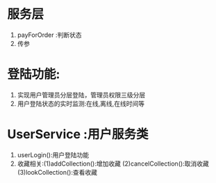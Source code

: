 # 服务层
1. payForOrder :判断状态
2. 传参
# 登陆功能: 
1. 实现用户管理员分层登陆，管理员权限三级分层
2. 用户登陆状态的实时监测:在线,离线,在线时间等

#  UserService :用户服务类
1. userLogin():用户登陆功能
2. 收藏相关:(1)addCollection():增加收藏 (2)cancelCollection():取消收藏 (3)lookCollection():查看收藏
